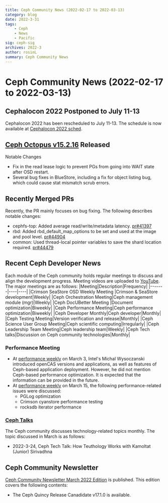 ```yaml
---
title: Ceph Community News (2022-02-17 to 2022-03-13)
category: blog 
date: 2022-3-31
tags:
    - Ceph
    - News
    - Pacific
sig: ceph-sig
archives: 2022-3
author: rosinL
summary: Ceph Community News
---
```

# Ceph Community News (2022-02-17 to 2022-03-13)
## Cephalocon 2022 Postponed to July 11-13
Cephalocon 2022 has been rescheduled to July 11-13. The schedule is now available at [Cephalocon 2022 sched](https://ceph2022.sched.com/).
## [Ceph Octopus v15.2.16](https://ceph.com/en/news/blog/2022/v15-2-16-octopus-released/) Released
Notable Changes
- Fix in the read lease logic to prevent PGs from going into WAIT state after OSD restart.
- Several bug fixes in BlueStore, including a fix for object listing bug, which could cause stat mismatch scrub errors.

## Recently Merged PRs
Recently, the PR mainly focuses on bug fixing. The following describes notable changes:
- cephfs-top: Added average read/write/metadata latency. [pr#41397](https://github.com/ceph/ceph/pull/41397)
- rbd: Added rbd_default_map_options to be set and used at the image and pool level. [pr#44904](https://github.com/ceph/ceph/pull/44904)
- common: Used thread-local pointer variables to save the shard location required. [pr#44479](https://github.com/ceph/ceph/pull/44479)
## Recent Ceph Developer News
Each module of the Ceph community holds regular meetings to discuss and align the development progress. Meeting videos are uploaded to [YouTube](https://www.youtube.com/channel/UCno-Fry25FJ7B4RycCxOtfw/videos). The major meetings are as follows:
|Meeting|Description|Frequency|
|-------|----|----|
|Crimson SeaStore OSD Weekly Meeting |Crimson & SeaStore development|Weekly|
|Ceph Orchestration Meeting|Ceph management module (mgr)|Weekly|
|Ceph DocUBetter Meeting |Document optimization|Biweekly|
|Ceph Performance Meeting|Ceph performance optimization|Biweekly|
|Ceph Developer Monthly|Ceph developer|Monthly|
|Ceph Testing Meeting|Version verification and release|Monthly|
|Ceph Science User Group Meeting|Ceph scientific computing|Irregularly|
|Ceph Leadership Team Meeting|Ceph leadership team|Weekly|
|Ceph Tech talks|Discussion on Ceph community technologies|Monthly|

### Performance Meeting
- At [performance weekly](https://www.youtube.com/watch?v=syq_LTg25T4) on March 3, Intel's Michal Wysoczanski introduced openCAS versions and applications, as well as features of Ceph-based application deployment. However, he did not mention Ceph-based performance optimization. It is expected that the information can be provided in the future.
- At [performance weekly](https://www.youtube.com/watch?v=RFYA-0k6QEk) on March 15, the following performance-related issues were discussed:
   - PGLog optimization
   - Crimson cyanstore performance testing
   - rocksdb iterator performance
### [Ceph Talks](https://ceph.io/en/community/tech-talks/)
The Ceph community discusses technology-related topics monthly. The topic discussed in March is as follows:
- 2022-3-24, Ceph Tech Talk: How Teuthology Works with Kamoltat (Junior) Sirivadhna
## Ceph Community Newsletter
[Ceph Community Newsletter March 2022 Edition](https://ceph.com/en/news/blog/2022/newsletter-march/) is published.
This edition covers the following contents:

- The Ceph Quincy Release Canadidate v17.1.0 is available.
